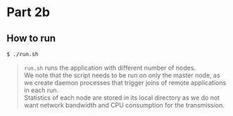 # Part 2b

## How to run
```bash
$ ./run.sh
```
> `run.sh` runs the application with different number of nodes.<br/>
> We note that the script needs to be run on only the master node, as we create daemon processes that trigger joins of remote applications in each run.<br/>
> Statistics of each node are stored in its local directory as we do not want network bandwidth and CPU consumption for the transmission.
